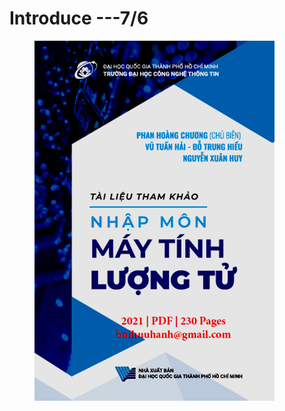 # Introduce ---7/6

<figure><img src=".gitbook/assets/intro_library.png" alt=""><figcaption></figcaption></figure>
